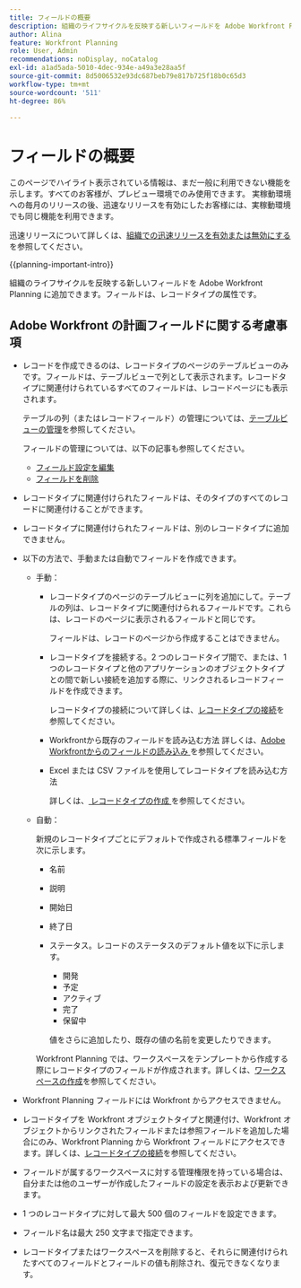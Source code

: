```yaml
---
title: フィールドの概要
description: 組織のライフサイクルを反映する新しいフィールドを Adobe Workfront Planning に追加できます。フィールドは、レコードタイプの属性です。
author: Alina
feature: Workfront Planning
role: User, Admin
recommendations: noDisplay, noCatalog
exl-id: a1ad5ada-5010-4dec-934e-a49a3e28aa5f
source-git-commit: 8d5006532e93dc687beb79e817b725f18b0c65d3
workflow-type: tm+mt
source-wordcount: '511'
ht-degree: 86%

---
```



# フィールドの概要

<span class="preview">このページでハイライト表示されている情報は、まだ一般に利用できない機能を示します。すべてのお客様が、プレビュー環境でのみ使用できます。 実稼動環境への毎月のリリースの後、迅速なリリースを有効にしたお客様には、実稼動環境でも同じ機能を利用できます。</span>

<span class="preview">迅速リリースについて詳しくは、[組織での迅速リリースを有効または無効にする](/help/quicksilver/administration-and-setup/set-up-workfront/configure-system-defaults/enable-fast-release-process.md)を参照してください。</span>


{{planning-important-intro}}

組織のライフサイクルを反映する新しいフィールドを Adobe Workfront Planning に追加できます。フィールドは、レコードタイプの属性です。


## Adobe Workfront の計画フィールドに関する考慮事項

* レコードを作成できるのは、レコードタイプのページのテーブルビューのみです。フィールドは、テーブルビューで列として表示されます。レコードタイプに関連付けられているすべてのフィールドは、レコードページにも表示されます。

  テーブルの列（またはレコードフィールド）の管理については、[テーブルビューの管理](/help/quicksilver/planning/views/manage-the-table-view.md)を参照してください。

  フィールドの管理については、以下の記事も参照してください。

   * [フィールド設定を編集](/help/quicksilver/planning/fields/edit-fields.md)
   * [フィールドを削除](/help/quicksilver/planning/fields/delete-fields.md)

* レコードタイプに関連付けられたフィールドは、そのタイプのすべてのレコードに関連付けることができます。<!--will this change and will the fields be available for other record types, too?! Also, the next bullet might need to change too if this one changes -->

* レコードタイプに関連付けられたフィールドは、別のレコードタイプに追加できません。<!-- this will change when they open the Field library tab when creating a field-->

* 以下の方法で、手動または自動でフィールドを作成できます。

   * 手動：

      * レコードタイプのページのテーブルビューに列を追加にして。テーブルの列は、レコードタイプに関連付けられるフィールドです。これらは、レコードのページに表示されるフィールドと同じです。

        フィールドは、レコードのページから作成することはできません。

      * レコードタイプを接続する。2 つのレコードタイプ間で、または、1 つのレコードタイプと他のアプリケーションのオブジェクトタイプとの間で新しい接続を追加する際に、リンクされるレコードフィールドを作成できます。

        レコードタイプの接続について詳しくは、[レコードタイプの接続](/help/quicksilver/planning/architecture/connect-record-types.md)を参照してください。

      * <span class="preview">Workfrontから既存のフィールドを読み込む方法</span>
        <span class="preview"> 詳しくは、[Adobe Workfrontからのフィールドの読み込み ](/help/quicksilver/planning/fields/import-fields-from-workfront.md) を参照してください。</span>

      * <span class="preview">Excel または CSV ファイルを使用してレコードタイプを読み込む方法</span>

        <span class="preview"> 詳しくは、[ レコードタイプの作成 ](/help/quicksilver/planning/architecture/create-record-types.md) を参照してください。</span>

   * 自動：

     新規のレコードタイプごとにデフォルトで作成される標準フィールドを次に示します。

      * 名前
      * 説明
      * 開始日
      * 終了日
      * ステータス。レコードのステータスのデフォルト値を以下に示します。
         * 開発
         * 予定
         * アクティブ
         * 完了
         * 保留中

        値をさらに追加したり、既存の値の名前を変更したりできます。

     Workfront Planning では、ワークスペースをテンプレートから作成する際にレコードタイプのフィールドが作成されます。詳しくは、[ワークスペースの作成](/help/quicksilver/planning/architecture/create-workspaces.md)を参照してください。

* Workfront Planning フィールドには Workfront からアクセスできません。

* レコードタイプを Workfront オブジェクトタイプと関連付け、Workfront オブジェクトからリンクされたフィールドまたは参照フィールドを追加した場合にのみ、Workfront Planning から Workfront フィールドにアクセスできます。詳しくは、[レコードタイプの接続](/help/quicksilver/planning/architecture/connect-record-types.md)を参照してください。

* フィールドが属するワークスペースに対する管理権限を持っている場合は、自分または他のユーザーが作成したフィールドの設定を表示および更新できます。

* 1 つのレコードタイプに対して最大 500 個のフィールドを設定できます。

* フィールド名は最大 250 文字まで指定できます。

* レコードタイプまたはワークスペースを削除すると、それらに関連付けられたすべてのフィールドとフィールドの値も削除され、復元できなくなります。<!-- this might change with a possible recycle bin solution?!-->
